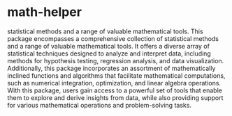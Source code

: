 # math-helper
statistical methods and a range of valuable mathematical tools.
This package encompasses a comprehensive collection of statistical methods and a range of valuable mathematical tools. It offers a diverse array of statistical techniques designed to analyze and interpret data, including methods for hypothesis testing, regression analysis, and data visualization. Additionally, this package incorporates an assortment of mathematically inclined functions and algorithms that facilitate mathematical computations, such as numerical integration, optimization, and linear algebra operations. With this package, users gain access to a powerful set of tools that enable them to explore and derive insights from data, while also providing support for various mathematical operations and problem-solving tasks.

